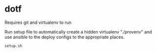 # dotf

Requires git and virtualenv to run

Run setup file to automatically create a hidden virtualenv "./provenv" and use ansible to the deploy configs to the appropriate places.

```setup.sh```
